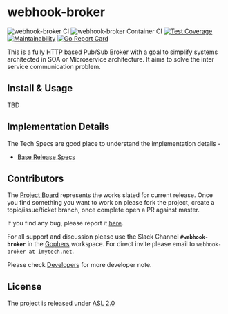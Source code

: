 # webhook-broker

![webhook-broker CI](https://github.com/imyousuf/webhook-broker/workflows/webhook-broker%20CI/badge.svg?branch=main)
![webhook-broker Container CI](https://github.com/imyousuf/webhook-broker/workflows/webhook-broker%20Container%20CI/badge.svg)
[![Test Coverage](https://api.codeclimate.com/v1/badges/bf5ba73ffe2743c7c7ad/test_coverage)](https://codeclimate.com/github/imyousuf/webhook-broker/test_coverage)
[![Maintainability](https://api.codeclimate.com/v1/badges/bf5ba73ffe2743c7c7ad/maintainability)](https://codeclimate.com/github/imyousuf/webhook-broker/maintainability)
[![Go Report Card](https://goreportcard.com/badge/github.com/imyousuf/webhook-broker)](https://goreportcard.com/report/github.com/imyousuf/webhook-broker)

This is a fully HTTP based Pub/Sub Broker with a goal to simplify systems architected in SOA or Microservice architecture. It aims to solve the inter service communication problem.

## Install & Usage

TBD

## Implementation Details

The Tech Specs are good place to understand the implementation details -

* [Base Release Specs](./docs/tech-specs/basic-spec.md)

## Contributors

The [Project Board](https://github.com/imyousuf/webhook-broker/projects/1) represents the works slated for current release. Once you find something you want to work on please fork the project, create a topic/issue/ticket branch, once complete open a PR against master.

If you find any bug, please report it [here](https://github.com/imyousuf/webhook-broker/issues).

For all support and discussion please use the Slack Channel **`#webhook-broker`** in the [Gophers](https://gophers.slack.com/) workspace. For direct invite please email to `webhook-broker at imytech.net`.

Please check [Developers](./docs/developers.md) for more developer note.

## License

The project is released under [ASL 2.0](./LICENSE)
